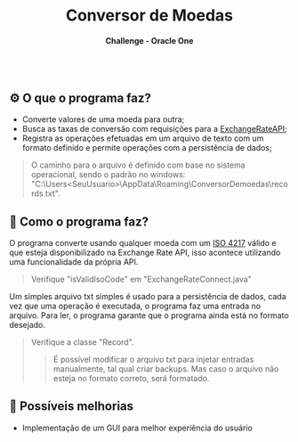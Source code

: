 <h1 align="center">Conversor de Moedas</h1>
<h4 align="center">
  Challenge - Oracle One
</h4>

<br>
<br>

## ⚙️ O que o programa faz?
- Converte valores de uma moeda para outra;
- Busca as taxas de conversão com requisições para a [ExchangeRateAPI](https://www.exchangerate-api.com/);
- Registra as operações efetuadas em um arquivo de texto com um formato definido e permite operações com a persistência de dados;
> O caminho para o arquivo é definido com base no sistema operacional, sendo o padrão no windows: "C:\Users\<SeuUsuario>\AppData\Roaming\ConversorDemoedas\records.txt".

## 🤔 Como o programa faz?
O programa converte usando qualquer moeda com um [ISO 4217](https://pt.wikipedia.org/wiki/ISO_4217) válido e que esteja disponibilizado na Exchange Rate API, 
isso acontece utilizando uma funcionalidade da própria API.
> Verifique "isValidIsoCode" em "ExchangeRateConnect.java"

Um simples arquivo txt simples é usado para a persistência de dados, cada vez que uma operação é executada, o programa faz uma entrada no arquivo. Para ler, o programa garante
que o programa ainda está no formato desejado.
> Verifique a classe "Record".
>> É possível modificar o arquivo txt para injetar entradas manualmente, tal qual criar backups. Mas caso o arquivo não esteja no formato correto, será formatado.

## 🔼 Possíveis melhorias
- Implementação de um GUI para melhor experiência do usuário


